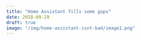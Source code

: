 ```yaml
---
title: "Home Assistant fills some gaps"
date: 2018-09-29
draft: true
image: "/img/home-assistant-isnt-bad/image1.png"
---
```


